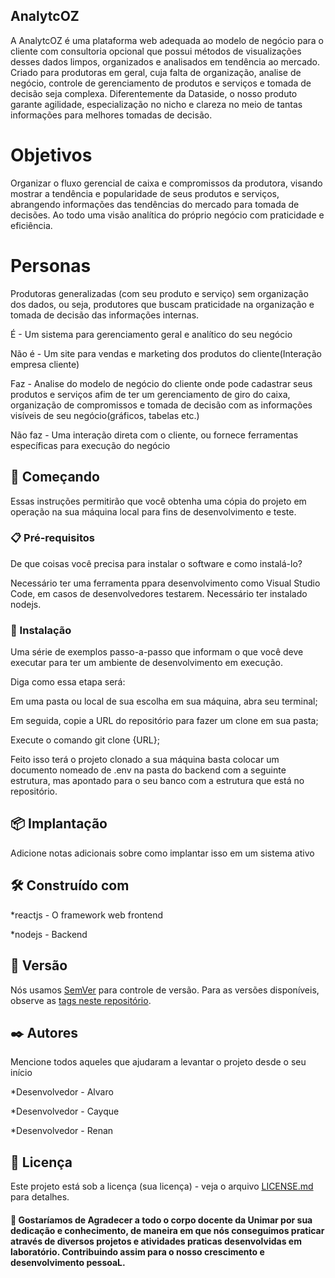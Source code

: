 ## AnalytcOZ

A AnalytcOZ é uma plataforma web adequada ao modelo de negócio para o cliente com consultoria opcional que possui métodos de visualizações desses dados limpos, organizados e analisados em tendência ao mercado. Criado para produtoras em geral, cuja falta de organização, analise de negócio, controle de gerenciamento de produtos e serviços e tomada de decisão seja complexa. Diferentemente da Dataside, o nosso produto garante agilidade, especialização no nicho e clareza no meio de tantas informações para melhores tomadas de decisão.

# Objetivos

Organizar o fluxo gerencial de caixa e compromissos da produtora, visando mostrar a tendência e popularidade de seus produtos e serviços, 
abrangendo informações das tendências do mercado para tomada de decisões.
Ao todo uma visão analítica do próprio negócio com praticidade e eficiência.

# Personas

Produtoras generalizadas (com seu produto e serviço) sem organização dos dados, ou seja, produtores que buscam praticidade na organização e tomada de decisão das informações internas.

É - Um sistema para gerenciamento geral e analítico do seu negócio

Não é - Um site para vendas e marketing dos produtos do cliente(Interação empresa cliente)

Faz - Analise do modelo de negócio do cliente onde pode cadastrar seus produtos e serviços afim de ter um gerenciamento de giro do caixa, 
organização de compromissos e tomada de decisão com as informações visíveis de seu negócio(gráficos, tabelas etc.)

Não faz - Uma interação direta com o cliente, ou fornece ferramentas específicas para execução do negócio

## 🚀 Começando

Essas instruções permitirão que você obtenha uma cópia do projeto em operação na sua máquina local para fins de desenvolvimento e teste.

### 📋 Pré-requisitos

De que coisas você precisa para instalar o software e como instalá-lo?

Necessário ter uma ferramenta ppara desenvolvimento como Visual Studio Code, em casos de desenvolvedores testarem.
Necessário ter instalado nodejs.

### 🔧 Instalação

Uma série de exemplos passo-a-passo que informam o que você deve executar para ter um ambiente de desenvolvimento em execução.

Diga como essa etapa será:

Em uma pasta ou local de sua escolha em sua máquina, abra seu terminal;

Em seguida, copie a URL do repositório para fazer um clone em sua pasta;

Execute o comando git clone {URL};

Feito isso terá o projeto clonado a sua máquina basta colocar um documento nomeado de .env na pasta do backend com a seguinte estrutura,
mas apontado para o seu banco com a estrutura que está no repositório.

## 📦 Implantação

Adicione notas adicionais sobre como implantar isso em um sistema ativo

## 🛠️ Construído com

*reactjs - O framework web frontend 

*nodejs - Backend

## 📌 Versão

Nós usamos [SemVer](http://semver.org/) para controle de versão. Para as versões disponíveis, observe as [tags neste repositório](https://github.com/suas/tags/do/projeto). 

## ✒️ Autores

Mencione todos aqueles que ajudaram a levantar o projeto desde o seu início

*Desenvolvedor - Alvaro

*Desenvolvedor - Cayque

*Desenvolvedor - Renan

## 📄 Licença

Este projeto está sob a licença (sua licença) - veja o arquivo [LICENSE.md](https://github.com/usuario/projeto/licenca) para detalhes.

#### 🎁 Gostaríamos de Agradecer a todo o corpo docente da Unimar por sua dedicação e conhecimento, de maneira em que nós conseguimos praticar através de diversos projetos e atividades praticas desenvolvidas em laboratório. Contribuindo assim para o nosso crescimento e desenvolvimento pessoaL.
